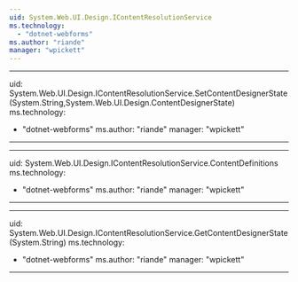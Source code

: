 ```yaml
---
uid: System.Web.UI.Design.IContentResolutionService
ms.technology: 
  - "dotnet-webforms"
ms.author: "riande"
manager: "wpickett"
---
```


---
uid: System.Web.UI.Design.IContentResolutionService.SetContentDesignerState(System.String,System.Web.UI.Design.ContentDesignerState)
ms.technology: 
  - "dotnet-webforms"
ms.author: "riande"
manager: "wpickett"
---

---
uid: System.Web.UI.Design.IContentResolutionService.ContentDefinitions
ms.technology: 
  - "dotnet-webforms"
ms.author: "riande"
manager: "wpickett"
---

---
uid: System.Web.UI.Design.IContentResolutionService.GetContentDesignerState(System.String)
ms.technology: 
  - "dotnet-webforms"
ms.author: "riande"
manager: "wpickett"
---
